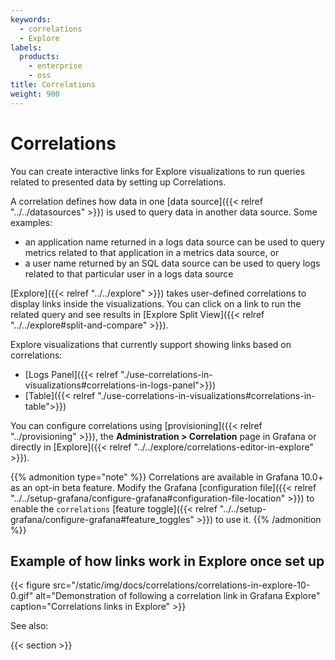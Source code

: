 ```yaml
---
keywords:
  - correlations
  - Explore
labels:
  products:
    - enterprise
    - oss
title: Correlations
weight: 900
---
```


# Correlations

You can create interactive links for Explore visualizations to run queries related to presented data by setting up Correlations.

A correlation defines how data in one [data source]({{< relref "../../datasources" >}}) is used to query data in another data source.
Some examples:

- an application name returned in a logs data source can be used to query metrics related to that application in a metrics data source, or
- a user name returned by an SQL data source can be used to query logs related to that particular user in a logs data source

[Explore]({{< relref "../../explore" >}}) takes user-defined correlations to display links inside the visualizations.
You can click on a link to run the related query and see results in [Explore Split View]({{< relref "../../explore#split-and-compare" >}}).

Explore visualizations that currently support showing links based on correlations:

- [Logs Panel]({{< relref "./use-correlations-in-visualizations#correlations-in-logs-panel">}})
- [Table]({{< relref "./use-correlations-in-visualizations#correlations-in-table">}})

You can configure correlations using [provisioning]({{< relref "../provisioning" >}}), the **Administration > Correlation** page in Grafana or directly in [Explore]({{< relref "../../explore/correlations-editor-in-explore" >}}).

{{% admonition type="note" %}}
Correlations are available in Grafana 10.0+ as an opt-in beta feature.
Modify the Grafana [configuration file]({{< relref "../../setup-grafana/configure-grafana#configuration-file-location" >}}) to enable the `correlations` [feature toggle]({{< relref "../../setup-grafana/configure-grafana#feature_toggles" >}}) to use it.
{{% /admonition %}}

## Example of how links work in Explore once set up

{{< figure src="/static/img/docs/correlations/correlations-in-explore-10-0.gif" alt="Demonstration of following a correlation link in Grafana Explore" caption="Correlations links in Explore" >}}

See also:

{{< section >}}
